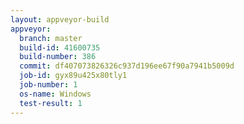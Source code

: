 ```yaml
---
layout: appveyor-build
appveyor:
  branch: master
  build-id: 41600735
  build-number: 386
  commit: df407073826326c937d196ee67f90a7941b5009d
  job-id: gyx89u425x80tly1
  job-number: 1
  os-name: Windows
  test-result: 1
---
```

